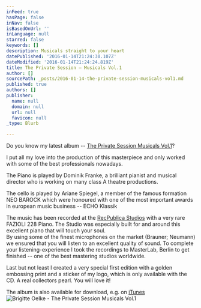 ```yaml
---
inFeed: true
hasPage: false
inNav: false
isBasedOnUrl: ''
inLanguage: null
starred: false
keywords: []
description: Musicals straight to your heart
datePublished: '2016-01-14T21:24:30.107Z'
dateModified: '2016-01-14T21:24:24.819Z'
title: The Private Session – Musicals Vol.1
author: []
sourcePath: _posts/2016-01-14-the-private-session-musicals-vol1.md
published: true
authors: []
publisher:
  name: null
  domain: null
  url: null
  favicon: null
_type: Blurb

---
```

Do you know my latest album -- [The Private Session Musicals Vol.1][0]?

I put all my love into the production of this masterpiece and only worked with some of the best professionals nowadays.

The Piano is played by Dominik Franke, a brilliant pianist and musical director who is working on many class A theatre productions.

The cello is played by Ariane Spiegel, a member of the famous formation NEO BAROCK which were honoured with one of the most important awards in european music business -- ECHO Klassik

The music has been recorded at the [RecPublica Studios][1] with a very rare FAZIOLI 228 Piano. The Studio was especially built for and around this excellent piano that will touch your soul.   
By using some of the finest microphones on the market (Brauner; Neumann) we ensured that you will listen to an excellent quality of sound. To complete your listening-experience I took the recordings to MasterLab, Berlin to get finished -- one of the best mastering studios worldwide. 

Last but not least I created a very special first edition with a golden embossing print and a sticker of my logo, which is only available with the CD. A real collectors pearl. You will love it!

The album is also available for download, e.g. on [iTunes ][2]
![Brigitte Oelke - The Private Session Musicals Vol.1](https://s3-us-west-2.amazonaws.com/the-grid-img/p/6bcc2a30707b8b4f01cb1700b52ef8311692e163.jpg)

[0]: http://theprivatesession.com/The_Private_Session_Musicals/
[1]: http://recpublica.de/
[2]: https://geo.itunes.apple.com/de/album/private-session-musicals-vol.1/id969862139?mt=1&app=music